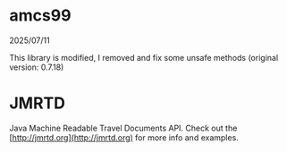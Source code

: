 # amcs99
2025/07/11

This library is modified, I removed and fix some unsafe methods (original version: 0.7.18)

# JMRTD
Java Machine Readable Travel Documents API.
Check out the [http://jmrtd.org](http://jmrtd.org)
for more info and examples.
